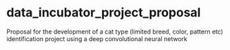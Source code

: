 # data_incubator_project_proposal
Proposal for the development of a cat type (limited breed, color, pattern etc) identification project using a deep convolutional neural network
